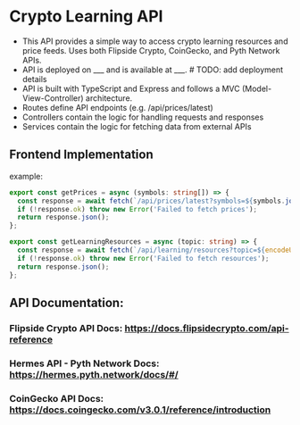 # Crypto Learning API

- This API provides a simple way to access crypto learning resources and price feeds. Uses both Flipside Crypto, CoinGecko, and Pyth Network APIs.
- API is deployed on ___ and is available at ___. # TODO: add deployment details
- API is built with TypeScript and Express and follows a MVC (Model-View-Controller) architecture.
 - Routes define API endpoints (e.g. /api/prices/latest)
 - Controllers contain the logic for handling requests and responses
 - Services contain the logic for fetching data from external APIs

## Frontend Implementation

example: 
```typescript
export const getPrices = async (symbols: string[]) => {
  const response = await fetch(`/api/prices/latest?symbols=${symbols.join(',')}`);
  if (!response.ok) throw new Error('Failed to fetch prices');
  return response.json();
};

export const getLearningResources = async (topic: string) => {
  const response = await fetch(`/api/learning/resources?topic=${encodeURIComponent(topic)}`);
  if (!response.ok) throw new Error('Failed to fetch resources');
  return response.json();
};
```

## API Documentation:

### Flipside Crypto API Docs: https://docs.flipsidecrypto.com/api-reference

### Hermes API - Pyth Network Docs: https://hermes.pyth.network/docs/#/

### CoinGecko API Docs: https://docs.coingecko.com/v3.0.1/reference/introduction
